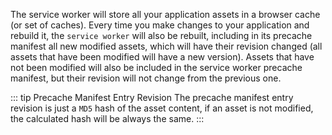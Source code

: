 The service worker will store all your application assets in a browser cache (or set of caches). Every time you make changes to your application and rebuild it, the `service worker` will also be rebuilt, including in its precache manifest all new modified assets, which will have their revision changed (all assets that have been modified will have a new version). Assets that have not been modified will also be included in the service worker precache manifest, but their revision will not change from the previous one.

::: tip Precache Manifest Entry Revision
The precache manifest entry revision is just a `MD5` hash of the asset content, if an asset is not modified, the calculated hash will be always the same.
:::
